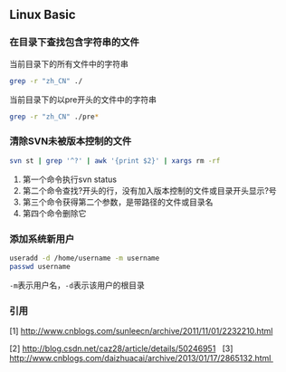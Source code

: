 ## Linux Basic

<!--### Shell命令-->

### 在目录下查找包含字符串的文件

当前目录下的所有文件中的字符串

```bash
grep -r "zh_CN" ./
```

当前目录下的以pre开头的文件中的字符串

```bash
grep -r "zh_CN" ./pre*
```

### 清除SVN未被版本控制的文件

``` bash
svn st | grep '^?' | awk '{print $2}' | xargs rm -rf
```

1. 第一个命令执行svn status
2. 第二个命令查找?开头的行，没有加入版本控制的文件或目录开头显示?号
3. 第三个命令获得第二个参数，是带路径的文件或目录名
4. 第四个命令删除它

### 添加系统新用户

``` bash
useradd -d /home/username -m username
passwd username
```

```-m```表示用户名，```-d```表示该用户的根目录
 
### 引用

[1] http://www.cnblogs.com/sunleecn/archive/2011/11/01/2232210.html

[2] http://blog.csdn.net/caz28/article/details/50246951
 
[3] http://www.cnblogs.com/daizhuacai/archive/2013/01/17/2865132.html 
